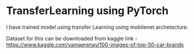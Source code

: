 # TransferLearning using PyTorch

I have trained model using transfer Learning using mobilenet archetecture.

Dataset for this can be downloaded from kaggle link - https://www.kaggle.com/yamaerenay/100-images-of-top-50-car-brands
